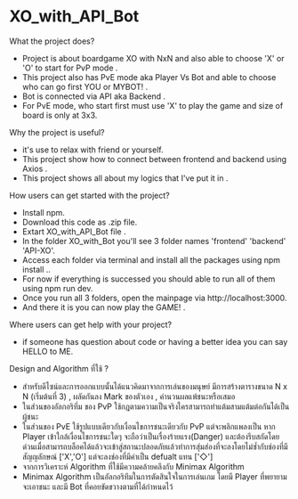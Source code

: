 # XO_with_API_Bot
What the project does?

  - Project is about boardgame XO with NxN and also able to choose 'X' or 'O' to start for PvP mode .
  - This project also has PvE mode aka Player Vs Bot and able to choose who can go first YOU or MYBOT! .
  - Bot is connected via API aka Backend .
  - For PvE mode, who start first must use 'X' to play the game and size of board is only at 3x3.

Why the project is useful?

  - it's use to relax with friend or yourself.
  - This project show how to connect between frontend and backend using Axios .
  - This project shows all about my logics that I've put it in .

How users can get started with the project?

  - Install npm.
  - Download this code as .zip file.
  - Extart XO_with_API_Bot file .
  - In the folder XO_with_Bot you'll see 3 folder names 'frontend' 'backend' 'API-XO'.
  - Access each folder via terminal and install all the packages using npm install ..
  - For now if everything is successed you should able to run all of them using npm run dev.
  - Once you run all 3 folders, open the mainpage via http://localhost:3000.
  - And there it is you can now play the GAME! .
  
Where users can get help with your project?
  - if someone has question about code or having a better idea you can say HELLO to ME.


Design and Algorithm ที่ใช้ ?

  - สำหรับดีไซน์และการออกแบบนั้นได้แนวคิดมาจากการเล่นของมนุษย์ มีการสร้างตารางขนาด N x N (เริ่มต้นที่ 3) , ผลัดกันลง Mark ของตัวเอง , คำนวนผลแพ้ชนะหรือเสมอ
  - ในส่วนของอัลกอริทึ่ม ของ PvP ใช้กฎตามความเป็นจริงใครสามารถทำแต้มสามแต้มต่อกันได้เป็นผู้ชนะ
  - ในส่วนของ PvE ใช้รูปแบบเดียวกับเงื่อนไขการชนะเดียวกับ PvP แต่จะพลิกแพลงเป็น หาก Player เข้าใกล้เงื่อนไขการชนะใดๆ จะถือว่าเป็นเรื่องร้ายแรง(Danger) และต้องรีบสกัดโดยด่วนเมื่อสามารถบล็อคได้แล้วจะเข้าสู่สถานะปลอดภัยแล้วทำการสุ่มส่องที่จะลงโดยไม่ซ้ำกับช่องที่มีสัญญลักษณ์ ['X','O'] แต่จะลงช่องที่มีค่าเป็น defualt แทน ['◇']
  - จากการวิเคราะห์ Algorithm ที่ใช้มีความคล้ายคลึงกับ Minimax Algorithm
 - Minimax Algorithm เป็นอัลกอริทึมในการตัดสินใจในการเล่นเกม โดยมี Player ที่พยายามจะเอาชนะ และมี Bot ที่คอยขัดขวางตามที่ได้กำหนดไว้
